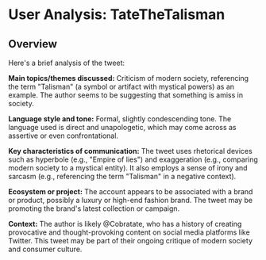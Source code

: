 # User Analysis: TateTheTalisman

## Overview

Here's a brief analysis of the tweet:

**Main topics/themes discussed:**
Criticism of modern society, referencing the term "Talisman" (a symbol or artifact with mystical powers) as an example. The author seems to be suggesting that something is amiss in society.

**Language style and tone:**
Formal, slightly condescending tone. The language used is direct and unapologetic, which may come across as assertive or even confrontational.

**Key characteristics of communication:**
The tweet uses rhetorical devices such as hyperbole (e.g., "Empire of lies") and exaggeration (e.g., comparing modern society to a mystical entity). It also employs a sense of irony and sarcasm (e.g., referencing the term "Talisman" in a negative context).

**Ecosystem or project:**
The account appears to be associated with a brand or product, possibly a luxury or high-end fashion brand. The tweet may be promoting the brand's latest collection or campaign.

**Context:** The author is likely @Cobratate, who has a history of creating provocative and thought-provoking content on social media platforms like Twitter. This tweet may be part of their ongoing critique of modern society and consumer culture.
